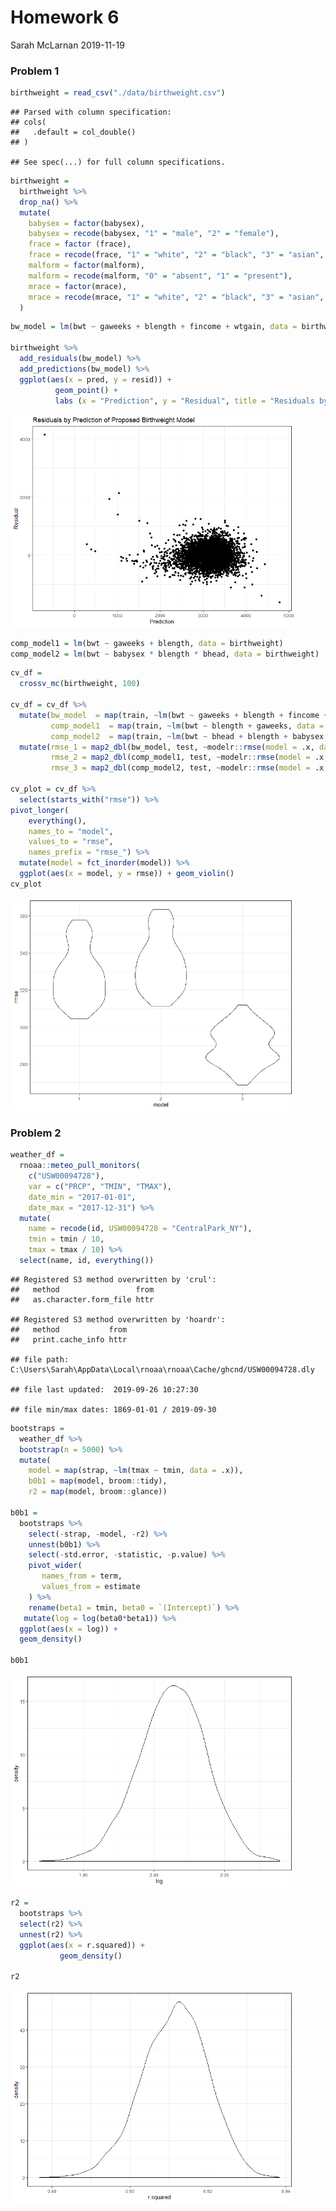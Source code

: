 Homework 6
================
Sarah McLarnan
2019-11-19

### Problem 1

``` r
birthweight = read_csv("./data/birthweight.csv")
```

    ## Parsed with column specification:
    ## cols(
    ##   .default = col_double()
    ## )

    ## See spec(...) for full column specifications.

``` r
birthweight = 
  birthweight %>%
  drop_na() %>%
  mutate(
    babysex = factor(babysex),
    babysex = recode(babysex, "1" = "male", "2" = "female"),
    frace = factor (frace),
    frace = recode(frace, "1" = "white", "2" = "black", "3" = "asian", "4" = "puerto rican", "8" = "other", "9" = "unkown"),
    malform = factor(malform), 
    malform = recode(malform, "0" = "absent", "1" = "present"),
    mrace = factor(mrace), 
    mrace = recode(mrace, "1" = "white", "2" = "black", "3" = "asian", "4" = "puerto rican", "8" = "other")
  )
```

``` r
bw_model = lm(bwt ~ gaweeks + blength + fincome + wtgain, data = birthweight)

birthweight %>%
  add_residuals(bw_model) %>%
  add_predictions(bw_model) %>%
  ggplot(aes(x = pred, y = resid)) +
          geom_point() +
          labs (x = "Prediction", y = "Residual", title = "Residuals by Prediction of Proposed Birthweight Model")
```

<img src="p8105_hw6_smm2316_files/figure-markdown_github/model building-1.png" width="90%" />

``` r
comp_model1 = lm(bwt ~ gaweeks + blength, data = birthweight)
comp_model2 = lm(bwt ~ babysex * blength * bhead, data = birthweight)
```

``` r
cv_df = 
  crossv_mc(birthweight, 100)

cv_df = cv_df %>% 
  mutate(bw_model  = map(train, ~lm(bwt ~ gaweeks + blength + fincome + wtgain, data = .x)),
         comp_model1  = map(train, ~lm(bwt ~ blength + gaweeks, data = .x)),
         comp_model2  = map(train, ~lm(bwt ~ bhead + blength + babysex +  bhead*blength + bhead*babysex + blength*babysex + bhead*blength*babysex, data = .x))) %>% 
  mutate(rmse_1 = map2_dbl(bw_model, test, ~modelr::rmse(model = .x, data = .y)),
         rmse_2 = map2_dbl(comp_model1, test, ~modelr::rmse(model = .x, data = .y)),
         rmse_3 = map2_dbl(comp_model2, test, ~modelr::rmse(model = .x, data = .y)))

cv_plot = cv_df %>% 
  select(starts_with("rmse")) %>% 
pivot_longer(
    everything(),
    names_to = "model", 
    values_to = "rmse",
    names_prefix = "rmse_") %>% 
  mutate(model = fct_inorder(model)) %>% 
  ggplot(aes(x = model, y = rmse)) + geom_violin()
cv_plot 
```

<img src="p8105_hw6_smm2316_files/figure-markdown_github/Cross Validation-1.png" width="90%" />

### Problem 2

``` r
weather_df = 
  rnoaa::meteo_pull_monitors(
    c("USW00094728"),
    var = c("PRCP", "TMIN", "TMAX"), 
    date_min = "2017-01-01",
    date_max = "2017-12-31") %>%
  mutate(
    name = recode(id, USW00094728 = "CentralPark_NY"),
    tmin = tmin / 10,
    tmax = tmax / 10) %>%
  select(name, id, everything())
```

    ## Registered S3 method overwritten by 'crul':
    ##   method                 from
    ##   as.character.form_file httr

    ## Registered S3 method overwritten by 'hoardr':
    ##   method           from
    ##   print.cache_info httr

    ## file path:          C:\Users\Sarah\AppData\Local\rnoaa\rnoaa\Cache/ghcnd/USW00094728.dly

    ## file last updated:  2019-09-26 10:27:30

    ## file min/max dates: 1869-01-01 / 2019-09-30

``` r
bootstraps = 
  weather_df %>%
  bootstrap(n = 5000) %>%
  mutate(
    model = map(strap, ~lm(tmax ~ tmin, data = .x)), 
    b0b1 = map(model, broom::tidy),
    r2 = map(model, broom::glance))

b0b1 = 
  bootstraps %>%
    select(-strap, -model, -r2) %>% 
    unnest(b0b1) %>% 
    select(-std.error, -statistic, -p.value) %>%
    pivot_wider(
       names_from = term,
       values_from = estimate
    ) %>% 
    rename(beta1 = tmin, beta0 = `(Intercept)`) %>% 
   mutate(log = log(beta0*beta1)) %>%
  ggplot(aes(x = log)) + 
  geom_density()

b0b1
```

<img src="p8105_hw6_smm2316_files/figure-markdown_github/unnamed-chunk-1-1.png" width="90%" />

``` r
r2 = 
  bootstraps %>%
  select(r2) %>%
  unnest(r2) %>%
  ggplot(aes(x = r.squared)) +
           geom_density()

r2
```

<img src="p8105_hw6_smm2316_files/figure-markdown_github/unnamed-chunk-1-2.png" width="90%" />

